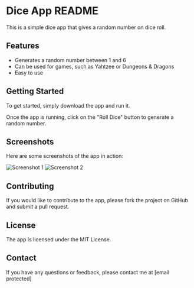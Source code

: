 <!DOCTYPE html>
<html>
<head>
<title>Dice App README</title>
</head>
<body>
<h1>Dice App README</h1>

<p>This is a simple dice app that gives a random number on dice roll.</p>

<h2>Features</h2>

<ul>
<li>Generates a random number between 1 and 6</li>
<li>Can be used for games, such as Yahtzee or Dungeons & Dragons</li>
<li>Easy to use</li>
</ul>

<h2>Getting Started</h2>

<p>To get started, simply download the app and run it.</p>

<p>Once the app is running, click on the "Roll Dice" button to generate a random number.</p>

<h2>Screenshots</h2>

<p>Here are some screenshots of the app in action:</p>

<img src="screenshot1.png" alt="Screenshot 1">
<img src="screenshot2.png" alt="Screenshot 2">

<h2>Contributing</h2>

<p>If you would like to contribute to the app, please fork the project on GitHub and submit a pull request.</p>

<h2>License</h2>

<p>The app is licensed under the MIT License.</p>

<h2>Contact</h2>

<p>If you have any questions or feedback, please contact me at [email protected] </p>
</body>
</html>
